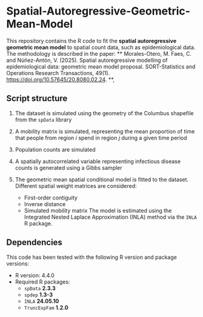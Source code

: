 # Spatial-Autoregressive-Geometric-Mean-Model

This repository contains the R code to fit the **spatial autoregressive geometric mean model** to spatial count data, such as epidemiological data. The methodology is described in the paper: ** Morales-Otero, M. Faes, C. and Núñez-Antón, V. (2025). Spatial autoregressive modelling of epidemiological data: geometric mean model proposal. SORT-Statistics and Operations Research Transactions, 49(1). https://doi.org/10.57645/20.8080.02.24. **, 

## Script structure 
1. The dataset is simulated using the geometry of the Columbus shapefile from the `spData` library  

2. A mobility matrix is simulated, representing the mean proportion of time that people from region *i* spend in region *j* during a given time period  

3. Population counts are simulated

4. A spatially autocorrelated variable representing infectious disease counts is generated using a Gibbs sampler

4. The geometric mean spatial conditional model is fitted to the dataset. Different spatial weight matrices are considered:  
     - First-order contiguity 
     - Inverse distance 
     - Simulated mobility matrix
The model is estimated using the Integrated Nested Laplace Approximation (INLA) method via the `INLA` R package.  

## Dependencies  
This code has been tested with the following R version and package versions:  

- R version: 4.4.0  
- Required R packages: 
  - `spData` **2.3.3**  
  - `spdep` **1.3-3**  
  - `INLA` **24.05.10**  
  - `TruncExpFam` **1.2.0**  
